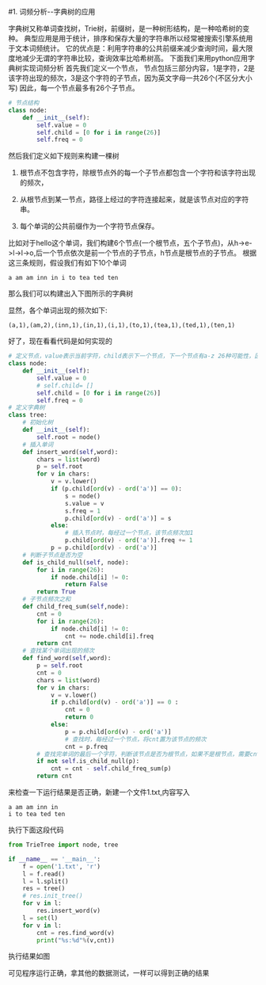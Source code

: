 #1. 词频分析--字典树的应用

字典树又称单词查找树，Trie树，前缀树，是一种树形结构，是一种哈希树的变种。
典型应用是用于统计，排序和保存大量的字符串所以经常被搜索引擎系统用于文本词频统计。
它的优点是：利用字符串的公共前缀来减少查询时间，最大限度地减少无谓的字符串比较，查询效率比哈希树高。
下面我们来用python应用字典树实现词频分析
首先我们定义一个节点，
节点包括三部分内容，1是字符，2是该字符出现的频次，3是这个字符的子节点，因为英文字母一共26个(不区分大小写)
因此，每一个节点最多有26个子节点。
```python
# 节点结构
class node:
    def __init__(self):
        self.value = 0
        self.child = [0 for i in range(26)]
        self.freq = 0
```
然后我们定义如下规则来构建一棵树

1.  根节点不包含字符，除根节点外的每一个子节点都包含一个字符和该字符出现的频次，

2.  从根节点到某一节点，路径上经过的字符连接起来，就是该节点对应的字符串。

3.  每个单词的公共前缀作为一个字符节点保存。

比如对于hello这个单词，我们构建6个节点(一个根节点，五个子节点)，从h->e->l->l->o,后一个节点依次是前一个节点的子节点，h节点是根节点的子节点。
根据这三条规则，假设我们有如下10个单词
```
a am am inn in i to tea ted ten 
```
那么我们可以构建出入下图所示的字典树

显然，各个单词出现的频次如下:
```
(a,1),(am,2),(inn,1),(in,1),(i,1),(to,1),(tea,1),(ted,1),(ten,1)
```
好了，现在看看代码是如何实现的
```python
# 定义节点，value表示当前字符，child表示下一个节点，下一个节点有a-z 26种可能性，因此建立一个26个元素的列表，freq表示出现的频次
class node:
    def __init__(self):
        self.value = 0
        # self.child= []
        self.child = [0 for i in range(26)]
        self.freq = 0
# 定义字典树
class tree:
    # 初始化树
    def __init__(self):
        self.root = node()
    # 插入单词
    def insert_word(self,word):
        chars = list(word)
        p = self.root
        for v in chars:
            v = v.lower()
            if (p.child[ord(v) - ord('a')] == 0):
                s = node()
                s.value = v
                s.freq = 1
                p.child[ord(v) - ord('a')] = s                
            else:
                # 插入节点时，每经过一个节点，该节点频次加1
                p.child[ord(v) - ord('a')].freq += 1
            p = p.child[ord(v) - ord('a')]
    # 判断子节点是否为空
    def is_child_null(self, node):
        for i in range(26):
            if node.child[i] != 0:
                return False
        return True
    # 子节点频次之和
    def child_freq_sum(self,node):
        cnt = 0
        for i in range(26):
            if node.child[i] != 0:
                cnt += node.child[i].freq
        return cnt
    # 查找某个单词出现的频次
    def find_word(self,word):
        p = self.root
        cnt = 0
        chars = list(word)
        for v in chars:
            v = v.lower()
            if p.child[ord(v) - ord('a')] == 0 :
                cnt = 0
                return 0
            else: 
                p = p.child[ord(v) - ord('a')]
                # 查找时，每经过一个节点，将cnt置为该节点的频次
                cnt = p.freq
        # 查找完单词的最后一个字符，判断该节点是否为根节点，如果不是根节点，需要cnt需要减去改节点的所有子节点频次之和
        if not self.is_child_null(p):
            cnt = cnt - self.child_freq_sum(p)
        return cnt
```
来检查一下运行结果是否正确，新建一个文件1.txt,内容写入
```
a am am inn in 
i to tea ted ten 
```
执行下面这段代码
```python
from TrieTree import node, tree

if __name__ == '__main__':
    f = open('1.txt', 'r')
    l = f.read()
    l = l.split()
    res = tree()
    # res.init_tree()
    for v in l:
        res.insert_word(v)
    l = set(l)
    for v in l:
        cnt = res.find_word(v)
        print("%s:%d"%(v,cnt))
```
执行结果如图

可见程序运行正确，拿其他的数据测试，一样可以得到正确的结果




